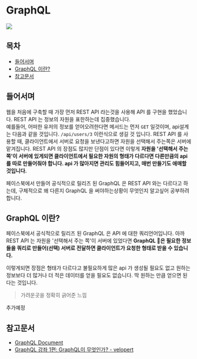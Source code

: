 # GraphQL

<img src="https://graphql.org/img/logo.svg" style="max-width: 200px;">

## 목차

* [들어서며](#들어서며)
* [GraphQL 이란?](#GraphQL-이란)
* [참고문서](#참고문서)

## 들어서며

웹을 처음에 구축할 때 가장 먼저 REST API 라는것을 사용해 API 를 구현을 했었습니다. REST API 는 정보의 자원을 표한하는데 집중했습니다.  
예를들어, 어떠한 유저의 정보를 얻어오려한다면 메서드는 먼저 `GET` 일것이며, api설계는 다음과 같을 것입니다. `/api/users/3` 이런식으로 생길 것 입니다. REST API 를 사용할 때, 클라이언트에서 서버로 요청을 보낸다고하면 자원을 선택해서 주는쪽은 서버에 맡겨집니다. REST API 의 장점도 많지만 단점이 있다면 이렇게 **자원을 '선택해서 주는 쪽'이 서버에 있게되면 클라이언트에서 필요한 자원의 형태가 다르다면 다른만큼의 api 를 따로 만들어줘야 합니다. api 가 많아지면 관리도 힘들어지고, 매번 만들기도 애매할 것입니다.**

페이스북에서 만들어 공식적으로 릴리즈 된 GraphQL 은 REST API 와는 다르다고 하는데, 구체적으로 왜 다른지 GraphQL 을 써야하는상황이 무엇인지 알고싶어 공부하려합니다.

## GraphQL 이란?

페이스북에서 공식적으로 릴리즈 된 GraphQL 은 API 에 대한 쿼리언어입니다. 아까 REST API 는 자원을 '선택해서 주는 쪽'이 서버에 있었다면 **GraphQL 은 필요한 정보들을 쿼리로 만들어(선택) 서버로 전달하면 클라이언트가 요청한 형태로 받을 수 있습니다.**

이렇게되면 장점은 형태가 다르다고 불필요하게 많은 api 가 생성될 필요도 없고 원하는 정보보다 더 많거나 더 적은 데이터를 얻을 필요도 없습니다. 딱 원하는 만큼 얻으면 된다는 것입니다.

> 가려운곳을 정확히 긁어준 느낌

추가예정


## 참고문서

* [GraphQL Document](https://graphql.org/learn/queries/#fields)
* [GraphQL 강좌 1편: GraphQL이 무엇인가? - velopert](https://velopert.com/2318)
